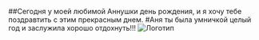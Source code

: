 ##Сегодня у моей любимой Аннушки день рождения, и я хочу тебе поздравтить с этим прекрасным днем. 
#Аня ты была умничкой целый год и заслужила хорошо отдохнуть!!!
![Логотип ](https://i.ytimg.com/vi/p0ggtmXghPg/maxresdefault.jpg)
